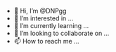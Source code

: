 - 👋 Hi, I’m @DNPgg
- 👀 I’m interested in ...
- 🌱 I’m currently learning ...
- 💞️ I’m looking to collaborate on ...
- 📫 How to reach me ...

<!---
DNPgg/DNPgg is a ✨ special ✨ repository because its `README.md` (this file) appears on your GitHub profile.
You can click the Preview link to take a look at your changes.
--->
